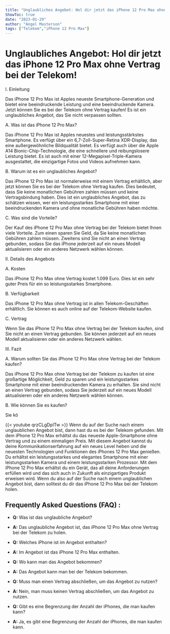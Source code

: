```yaml
---
title: "Unglaubliches Angebot: Hol dir jetzt das iPhone 12 Pro Max ohne Vertrag bei der Telekom!"
ShowToc: true 
date: "2023-01-29"
author: "Angel Masterson" 
tags: ["Telekom","iPhone 12 Pro Max"]
---
```

# Unglaubliches Angebot: Hol dir jetzt das iPhone 12 Pro Max ohne Vertrag bei der Telekom!

I. Einleitung

Das iPhone 12 Pro Max ist Apples neueste Smartphone-Generation und bietet eine beeindruckende Leistung und eine beeindruckende Kamera. Jetzt können Sie es bei der Telekom ohne Vertrag kaufen! Es ist ein unglaubliches Angebot, das Sie nicht verpassen sollten.

A. Was ist das iPhone 12 Pro Max?

Das iPhone 12 Pro Max ist Apples neuestes und leistungsstärkstes Smartphone. Es verfügt über ein 6,7-Zoll-Super-Retina XDR-Display, das eine außergewöhnliche Bildqualität bietet. Es verfügt auch über die Apple A14 Bionic-Chip-Technologie, die eine schnellere und reibungslosere Leistung bietet. Es ist auch mit einer 12-Megapixel-Triple-Kamera ausgestattet, die einzigartige Fotos und Videos aufnehmen kann.

B. Warum ist es ein unglaubliches Angebot?

Das iPhone 12 Pro Max ist normalerweise mit einem Vertrag erhältlich, aber jetzt können Sie es bei der Telekom ohne Vertrag kaufen. Dies bedeutet, dass Sie keine monatlichen Gebühren zahlen müssen und keine Vertragsbindung haben. Dies ist ein unglaubliches Angebot, das zu schätzen wissen, wer ein leistungsstarkes Smartphone mit einer beeindruckenden Kamera und ohne monatliche Gebühren haben möchte.

C. Was sind die Vorteile?

Der Kauf des iPhone 12 Pro Max ohne Vertrag bei der Telekom bietet Ihnen viele Vorteile. Zum einen sparen Sie Geld, da Sie keine monatlichen Gebühren zahlen müssen. Zweitens sind Sie nicht an einen Vertrag gebunden, sodass Sie das iPhone jederzeit auf ein neues Modell aktualisieren oder ein anderes Netzwerk wählen können.

II. Details des Angebots

A. Kosten

Das iPhone 12 Pro Max ohne Vertrag kostet 1.099 Euro. Dies ist ein sehr guter Preis für ein so leistungsstarkes Smartphone.

B. Verfügbarkeit

Das iPhone 12 Pro Max ohne Vertrag ist in allen Telekom-Geschäften erhältlich. Sie können es auch online auf der Telekom-Website kaufen.

C. Vertrag

Wenn Sie das iPhone 12 Pro Max ohne Vertrag bei der Telekom kaufen, sind Sie nicht an einen Vertrag gebunden. Sie können jederzeit auf ein neues Modell aktualisieren oder ein anderes Netzwerk wählen.

III. Fazit

A. Warum sollten Sie das iPhone 12 Pro Max ohne Vertrag bei der Telekom kaufen?

Das iPhone 12 Pro Max ohne Vertrag bei der Telekom zu kaufen ist eine großartige Möglichkeit, Geld zu sparen und ein leistungsstarkes Smartphone mit einer beeindruckenden Kamera zu erhalten. Sie sind nicht an einen Vertrag gebunden, sodass Sie jederzeit auf ein neues Modell aktualisieren oder ein anderes Netzwerk wählen können.

B. Wie können Sie es kaufen?

Sie kö

{{< youtube qrzCLgDplTw >}} 
Wenn du auf der Suche nach einem unglaublichen Angebot bist, dann hast du es bei der Telekom gefunden. Mit dem iPhone 12 Pro Max erhältst du das neueste Apple-Smartphone ohne Vertrag und zu einem einmaligen Preis. Mit diesem Angebot kannst du deine Kommunikationserfahrung auf ein neues Level heben und die neuesten Technologien und Funktionen des iPhones 12 Pro Max genießen. Du erhältst ein leistungsstarkes und elegantes Smartphone mit einer leistungsstarken Kamera und einem leistungsstarken Prozessor. Mit dem iPhone 12 Pro Max erhältst du ein Gerät, das all deine Anforderungen erfüllen wird und das sich auch in Zukunft als einzigartiges Produkt erweisen wird. Wenn du also auf der Suche nach einem unglaublichen Angebot bist, dann solltest du dir das iPhone 12 Pro Max bei der Telekom holen.

## Frequently Asked Questions (FAQ) :
- **Q:** Was ist das unglaubliche Angebot?
- **A:** Das unglaubliche Angebot ist, das iPhone 12 Pro Max ohne Vertrag bei der Telekom zu holen.

- **Q:** Welches iPhone ist im Angebot enthalten?
- **A:** Im Angebot ist das iPhone 12 Pro Max enthalten.

- **Q:** Wo kann man das Angebot bekommen?
- **A:** Das Angebot kann man bei der Telekom bekommen.

- **Q:** Muss man einen Vertrag abschließen, um das Angebot zu nutzen?
- **A:** Nein, man muss keinen Vertrag abschließen, um das Angebot zu nutzen.

- **Q:** Gibt es eine Begrenzung der Anzahl der iPhones, die man kaufen kann?
- **A:** Ja, es gibt eine Begrenzung der Anzahl der iPhones, die man kaufen kann.


